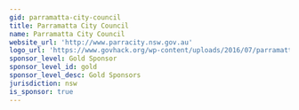 ```yaml
---
gid: parramatta-city-council
title: Parramatta City Council
name: Parramatta City Council
website_url: 'http://www.parracity.nsw.gov.au'
logo_url: 'https://www.govhack.org/wp-content/uploads/2016/07/parramatta_city_council.png'
sponsor_level: Gold Sponsor
sponsor_level_id: gold
sponsor_level_desc: Gold Sponsors
jurisdiction: nsw
is_sponsor: true
---
```

